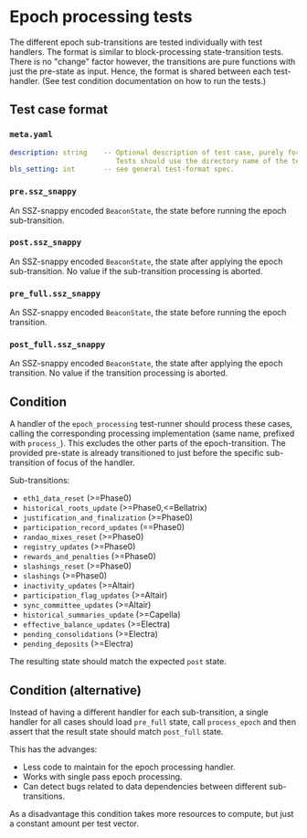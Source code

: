 # Epoch processing tests

The different epoch sub-transitions are tested individually with test handlers.
The format is similar to block-processing state-transition tests.
There is no "change" factor however, the transitions are pure functions with just the pre-state as input.
Hence, the format is shared between each test-handler. (See test condition documentation on how to run the tests.)

## Test case format

### `meta.yaml`

```yaml
description: string    -- Optional description of test case, purely for debugging purposes.
                          Tests should use the directory name of the test case as identifier, not the description.
bls_setting: int       -- see general test-format spec.
```

### `pre.ssz_snappy`

An SSZ-snappy encoded `BeaconState`, the state before running the epoch sub-transition.

### `post.ssz_snappy`

An SSZ-snappy encoded `BeaconState`, the state after applying the epoch sub-transition. No value if the sub-transition processing is aborted.

### `pre_full.ssz_snappy`

An SSZ-snappy encoded `BeaconState`, the state before running the epoch transition.

### `post_full.ssz_snappy`

An SSZ-snappy encoded `BeaconState`, the state after applying the epoch transition. No value if the transition processing is aborted.

## Condition

A handler of the `epoch_processing` test-runner should process these cases,
 calling the corresponding processing implementation (same name, prefixed with `process_`).
This excludes the other parts of the epoch-transition.
The provided pre-state is already transitioned to just before the specific sub-transition of focus of the handler.

Sub-transitions:

- `eth1_data_reset` (>=Phase0)
- `historical_roots_update` (>=Phase0,<=Bellatrix)
- `justification_and_finalization` (>=Phase0)
- `participation_record_updates` (==Phase0)
- `randao_mixes_reset` (>=Phase0)
- `registry_updates` (>=Phase0)
- `rewards_and_penalties` (>=Phase0)
- `slashings_reset` (>=Phase0)
- `slashings` (>=Phase0)
- `inactivity_updates` (>=Altair)
- `participation_flag_updates` (>=Altair)
- `sync_committee_updates` (>=Altair)
- `historical_summaries_update` (>=Capella)
- `effective_balance_updates` (>=Electra)
- `pending_consolidations` (>=Electra)
- `pending_deposits` (>=Electra)

The resulting state should match the expected `post` state.

## Condition (alternative)

Instead of having a different handler for each sub-transition, a single handler for all cases should load `pre_full` state, call `process_epoch` and then assert that the result state should match `post_full` state.

This has the advanges:

- Less code to maintain for the epoch processing handler.
- Works with single pass epoch processing.
- Can detect bugs related to data dependencies between different sub-transitions.

As a disadvantage this condition takes more resources to compute, but just a constant amount per test vector.
